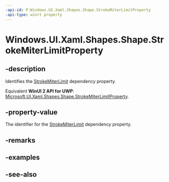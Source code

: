 ```yaml
---
-api-id: P:Windows.UI.Xaml.Shapes.Shape.StrokeMiterLimitProperty
-api-type: winrt property
---
```


<!-- Property syntax
public Windows.UI.Xaml.DependencyProperty StrokeMiterLimitProperty { get; }
-->

# Windows.UI.Xaml.Shapes.Shape.StrokeMiterLimitProperty

## -description
Identifies the [StrokeMiterLimit](shape_strokemiterlimit.md) dependency property.

Equivalent **WinUI 2 API for UWP**: [Microsoft.UI.Xaml.Shapes.Shape.StrokeMiterLimitProperty](/windows/winui/api/microsoft.ui.xaml.shapes.shape.strokemiterlimitproperty).

## -property-value
The identifier for the [StrokeMiterLimit](shape_strokemiterlimit.md) dependency property.

## -remarks

## -examples

## -see-also
